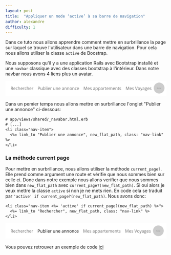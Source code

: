 ```yaml
---
layout: post
title:  "Appliquer un mode ‘active’ à sa barre de navigation"
author: alexandre
difficulty: 1
---
```


Dans ce tuto nous allons apprendre comment mettre en surbrillance la page sur laquel se trouve l'utilisateur dans une barre de navigation. Pour cela nous allons utiliser la classe `active` de Boostrap.

Nous supposons qu'il y a une application Rails avec Bootstrap installé et une `navbar` classique avec des classes bootstrap à l'intérieur. Dans notre navbar nous avons 4 liens plus un avatar. 

![Barre de navigation](/images/posts/navbar.png)

Dans un pemier temps nous allons mettre en surbrillance l'onglet "Publier une annonce" ci-dessous:

```
# app/views/shared/_navabar.html.erb
# [...]
<li class="nav-item">
  <%= link_to "Publier une annonce", new_flat_path, class: "nav-link" %>
</li>
```

### La méthode current page

Pour mettre en surbrillance, nous allons utiliser la méthode `current_page?`. Elle prend comme argument une route et vérifie que nous sommes bien sur celle ci. Donc dans notre exemple nous allons verifier que nous sommes bien dans `new_flat_path` avec `current_page?(new_flat_path)`. Si oui alors je veux mettre la classe `active` si non je ne mets rien. En code cela se traduit par `'active' if current_page?(new_flat_path)`. Nous avons donc:

```
<li class="nav-item <%= 'active' if current_page?(new_flat_path) %>">
  <%= link_to "Rechercher", new_flat_path, class: "nav-link" %>
</li>
```

![Barre de navigation](/images/posts/navbar-active.png)

Vous pouvez retrouver un exemple de code [ici](https://github.com/alexandrebk/airbnb-copycat/commit/9eb0f044feee4acdee35640fd7dff27171fe205a)
